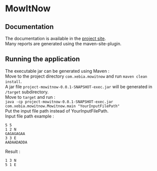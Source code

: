 # MowItNow  
## Documentation  
The documentation is available in the [project site].  
Many reports are generated using the maven-site-plugin.
## Running the application
The executable jar can be generated using Maven :  
Move to the project directory ```com.xebia.mowitnow``` and run
```maven clean install```.  
A jar file ```project-mowitnow-0.0.1-SNAPSHOT-exec.jar``` will be generated in ```/target``` subdirectory.  
Move to ```target``` and run :  
```java -cp project-mowitnow-0.0.1-SNAPSHOT-exec.jar com.xebia.mowitnow.Mowitnow.main "YourInputFilePath"```  
Put the input file path instead of YourInputFilePath.  
Input file path example :  
```
5 5
1 2 N
GAGAGAGAA
3 3 E
AADAADADDA  
```  

Result :  
```
1 3 N
5 1 E
```

 [project site]: <https://mehdi-aouadi.github.io/mowitnow/>  